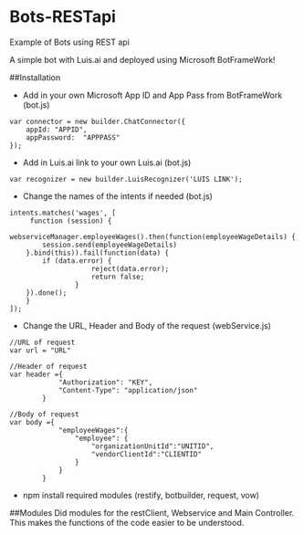 # Bots-RESTapi
Example of Bots using REST api

A simple bot with Luis.ai and deployed using Microsoft BotFrameWork!

##Installation
* Add in your own Microsoft App ID and App Pass from BotFrameWork (bot.js)
```
var connector = new builder.ChatConnector({
    appId: "APPID",
    appPassword:  "APPPASS"
});
```
* Add in Luis.ai link to your own Luis.ai (bot.js)
```
var recognizer = new builder.LuisRecognizer('LUIS LINK');
```
* Change the names of the intents if needed (bot.js)
```
intents.matches('wages', [
     function (session) {
     webserviceManager.employeeWages().then(function(employeeWageDetails) {
        session.send(employeeWageDetails)        
    }.bind(this)).fail(function(data) {
        if (data.error) {
                    reject(data.error);
                    return false;
                }
    }).done();
    }
]);
```
* Change the URL, Header and Body of the request (webService.js)
```
//URL of request
var url = "URL"

//Header of request
var header ={
            "Authorization": "KEY",
            "Content-Type": "application/json"
        }   

//Body of request
var body ={
            "employeeWages":{
                "employee": {
                    "organizationUnitId":"UNITID",
                    "vendorClientId":"CLIENTID"
                }
            }
        }
```
* npm install required modules (restify, botbuilder, request, vow)

##Modules
Did modules for the restClient, Webservice and Main Controller. This makes the functions of the code easier to be understood.
